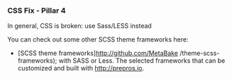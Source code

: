 
### CSS Fix - Pillar 4

In general, CSS is broken: use Sass/LESS instead


You can check out some other SCSS theme frameworks  here:
- [SCSS theme frameworks]http://github.com/MetaBake /theme-scss-frameworks); with SASS or Less.
The selected frameworks that can be customized and built with http://prepros.io.
